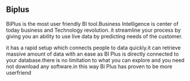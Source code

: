## Biplus
BiPlus is the most user friendly BI tool.Business Intelligence is center of today business and Technology revolution. it streamline your process by giving you an ability to use live data by predicting needs of the customer.

it has a rapid setup which connects people to data quickly.it can retrieve massive amount of data with an ease as BI Plus is directly connected to your database.there is no limitation to what you can explore and you need not download any software.in this way Bi Plus has proven to be more userfriend
<!--stackedit_data:
eyJoaXN0b3J5IjpbMTcxOTg5OTc3Nl19
-->